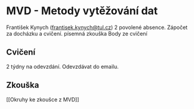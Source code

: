 # MVD - Metody vytěžování dat
František Kynych (frantisek.kynych@tul.cz)
2 povolené absence.
Zápočet za docházku a cvičení.
písemná zkouška
Body ze cvičení

## Cvičení
2 týdny na odevzdání.
Odevzdávat do emailu.

## Zkouška
[[Okruhy ke zkoušce z MVD]]

